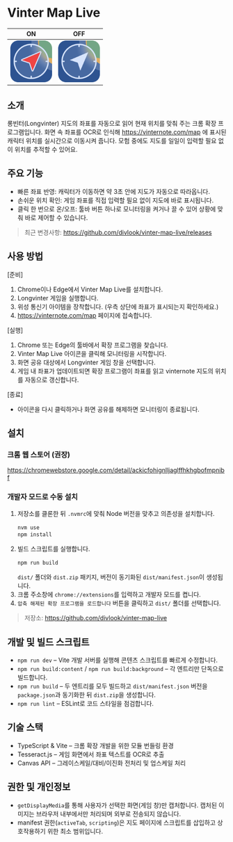 # Vinter Map Live

| ON | OFF |
| - | - |
| <img src="./public/icons/icon-active@128w.png" alt="Vinter Map Live 아이콘" width="96" height="96" /> | <img src="./public/icons/icon@128w.png" alt="Vinter Map Live 아이콘" width="96" height="96" /> |

## 소개

롱빈터(Longvinter) 지도의 좌표를 자동으로 읽어 현재 위치를 맞춰 주는 크롬 확장 프로그램입니다.
화면 속 좌표를 OCR로 인식해 https://vinternote.com/map 에 표시된 캐릭터 위치를 실시간으로 이동시켜 줍니다.
모험 중에도 지도를 일일이 입력할 필요 없이 위치를 추적할 수 있어요.

## 주요 기능

- 빠른 좌표 반영: 캐릭터가 이동하면 약 3초 안에 지도가 자동으로 따라옵니다.
- 손쉬운 위치 확인: 게임 좌표를 직접 입력할 필요 없이 지도에 바로 표시됩니다.
- 클릭 한 번으로 온/오프: 툴바 버튼 하나로 모니터링을 켜거나 끌 수 있어 상황에 맞춰 바로 제어할 수 있습니다.

> 최근 변경사항: https://github.com/divlook/vinter-map-live/releases

## 사용 방법

[준비]
1. Chrome이나 Edge에서 Vinter Map Live를 설치합니다.
2. Longvinter 게임을 실행합니다.
3. 위성 통신기 아이템을 장착합니다. (우측 상단에 좌표가 표시되는지 확인하세요.)
4. https://vinternote.com/map 페이지에 접속합니다.

[실행]
1. Chrome 또는 Edge의 툴바에서 확장 프로그램을 찾습니다.
2. Vinter Map Live 아이콘을 클릭해 모니터링을 시작합니다.
3. 화면 공유 대상에서 Longvinter 게임 창을 선택합니다.
4. 게임 내 좌표가 업데이트되면 확장 프로그램이 좌표를 읽고 vinternote 지도의 위치를 자동으로 갱신합니다.

[종료]
- 아이콘을 다시 클릭하거나 화면 공유를 해제하면 모니터링이 종료됩니다.

## 설치

### 크롬 웹 스토어 (권장)

https://chromewebstore.google.com/detail/ackicfohignlljaglffhkhgbofmpnibf

### 개발자 모드로 수동 설치

1. 저장소를 클론한 뒤 `.nvmrc`에 맞춰 Node 버전을 맞추고 의존성을 설치합니다.
   ```bash
   nvm use
   npm install
   ```
2. 빌드 스크립트를 실행합니다.
   ```bash
   npm run build
   ```
   `dist/` 폴더와 `dist.zip` 패키지, 버전이 동기화된 `dist/manifest.json`이 생성됩니다.
3. 크롬 주소창에 `chrome://extensions`를 입력하고 개발자 모드를 켭니다.
4. `압축 해제된 확장 프로그램을 로드합니다` 버튼을 클릭하고 `dist/` 폴더를 선택합니다.

> 저장소: https://github.com/divlook/vinter-map-live

## 개발 및 빌드 스크립트

- `npm run dev` – Vite 개발 서버를 실행해 콘텐츠 스크립트를 빠르게 수정합니다.
- `npm run build:content` / `npm run build:background` – 각 엔트리만 단독으로 빌드합니다.
- `npm run build` – 두 엔트리를 모두 빌드하고 `dist/manifest.json` 버전을 `package.json`과 동기화한 뒤 `dist.zip`을 생성합니다.
- `npm run lint` – ESLint로 코드 스타일을 점검합니다.

## 기술 스택

- TypeScript & Vite – 크롬 확장 개발을 위한 모듈 번들링 환경
- Tesseract.js – 게임 화면에서 좌표 텍스트를 OCR로 추출
- Canvas API – 그레이스케일/대비/이진화 전처리 및 업스케일 처리

## 권한 및 개인정보

- `getDisplayMedia`를 통해 사용자가 선택한 화면(게임 창)만 캡처합니다. 캡처된 이미지는 브라우저 내부에서만 처리되며 외부로 전송되지 않습니다.
- manifest 권한(`activeTab`, `scripting`)은 지도 페이지에 스크립트를 삽입하고 상호작용하기 위한 최소 범위입니다.
